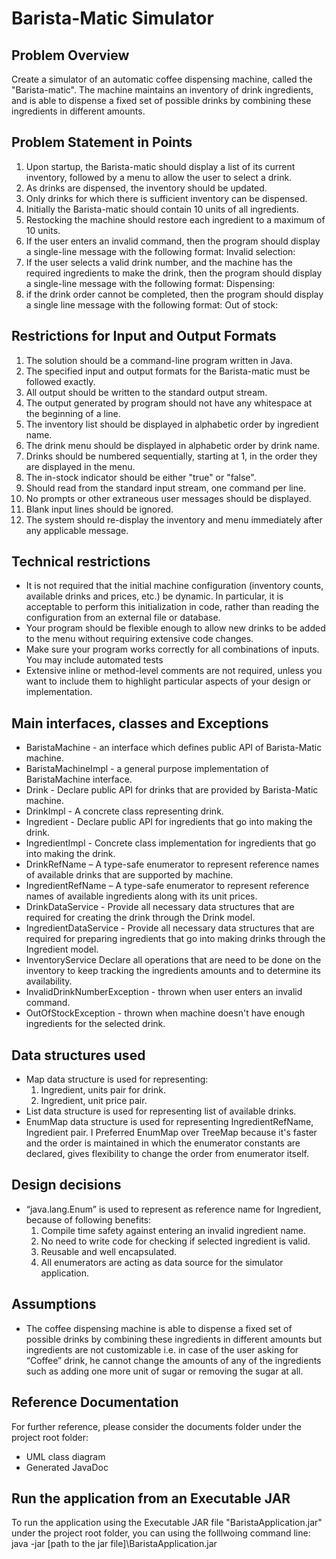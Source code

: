 # Barista-Matic Simulator
## Problem Overview
Create a simulator of an automatic coffee dispensing machine, called the "Barista-matic".
The machine maintains an inventory of drink ingredients, and is able to dispense a fixed set of possible drinks by combining these ingredients in different amounts.

## Problem Statement in Points
1.	Upon startup, the Barista-matic should display a list of its current inventory, followed by a menu to allow the user to select a drink.
2.	As drinks are dispensed, the inventory should be updated.
3.	Only drinks for which there is sufficient inventory can be dispensed.
4.	Initially the Barista-matic should contain 10 units of all ingredients.
5.	Restocking the machine should restore each ingredient to a maximum of 10 units.
6.	If the user enters an invalid command, then the program should display a single-line message with the following format: 
Invalid selection: <characters that were entered>
7.	If the user selects a valid drink number, and the machine has the required ingredients to make the drink, then the program should display a single-line message with the following format: 
Dispensing: <drink name>
8.	if the drink order cannot be completed, then the program should display a single line message with the following format: 
Out of stock: <drink name>

## Restrictions for Input and Output Formats
1.	The solution should be a command-line program written in Java.
2.	The specified input and output formats for the Barista-matic must be followed exactly.
3.	All output should be written to the standard output stream.
4.	The output generated by program should not have any whitespace at the beginning of a line.
5.	The inventory list should be displayed in alphabetic order by ingredient name.
6.	The drink menu should be displayed in alphabetic order by drink name.
7.	Drinks should be numbered sequentially, starting at 1, in the order they are displayed in the menu.
8.	The in-stock indicator should be either "true" or "false".
9.	Should read from the standard input stream, one command per line.
10.	No prompts or other extraneous user messages should be displayed.
11.	Blank input lines should be ignored.
12.	The system should re-display the inventory and menu immediately after any applicable message.

## Technical restrictions
* It is not required that the initial machine configuration (inventory counts, available drinks and prices, etc.) be dynamic. In particular, it is acceptable to perform this initialization in code, rather than reading the configuration from an external file or database.
* Your program should be flexible enough to allow new drinks to be added to the menu without requiring extensive code changes.
* Make sure your program works correctly for all combinations of inputs. You may include automated tests
* Extensive inline or method-level comments are not required, unless you want to include them to highlight particular aspects of your design or implementation.

## Main interfaces, classes and Exceptions
* BaristaMachine - an interface which defines public API of Barista-Matic machine.
* BaristaMachineImpl - a general purpose implementation of BaristaMachine interface.
* Drink - Declare public API for drinks that are provided by Barista-Matic machine.
* DrinkImpl - A concrete class representing drink. 
* Ingredient - Declare public API for ingredients that go into making the drink.
* IngredientImpl - Concrete class implementation for ingredients that go into making the drink.
* DrinkRefName – A type-safe enumerator to represent reference names of available drinks that are supported by machine.
* IngredientRefName – A type-safe enumerator to represent reference names of available ingredients along with its unit prices.
* DrinkDataService - Provide all necessary data structures that are required for creating the drink through the Drink model.
* IngredientDataService - Provide all necessary data structures that are required for preparing ingredients that go into making drinks through the Ingredient model.
* InventoryService Declare all operations that are need to be done on the inventory to keep tracking the ingredients amounts and to determine its availability.
* InvalidDrinkNumberException - thrown when user enters an invalid command. 
* OutOfStockException - thrown when machine doesn't have enough ingredients for the selected drink.

## Data structures used
* Map data structure is used for representing: 
    1.	Ingredient, units pair for drink.
    2.	Ingredient, unit price pair.
* List data structure is used for representing list of available drinks.
* EnumMap data structure is used for representing IngredientRefName, Ingredient pair. I Preferred EnumMap over TreeMap because it's faster and the order is maintained in which the enumerator constants are declared, gives flexibility to change the order from enumerator itself.

## Design decisions
* “java.lang.Enum” is used to represent as reference name for Ingredient, because of following benefits:
  1. Compile time safety against entering an invalid ingredient name.
  2. No need to write code for checking if selected ingredient is valid.
  3. Reusable and well encapsulated.
  4. All enumerators are acting as data source for the simulator application.

## Assumptions
* The coffee dispensing machine is able to dispense a fixed set of possible drinks by combining these ingredients in different amounts but ingredients are not customizable i.e. in case of the user asking for “Coffee” drink, he cannot change the amounts of any of the ingredients such as adding one more unit of sugar or removing the sugar at all.

## Reference Documentation
For further reference, please consider the documents folder under the project root folder: 
* UML class diagram 
* Generated JavaDoc

## Run the application from an Executable JAR
To run the application using the Executable JAR file "BaristaApplication.jar" under the project root folder, you can using the folllwoing command line:
    java -jar [path to the jar file]\BaristaApplication.jar 

